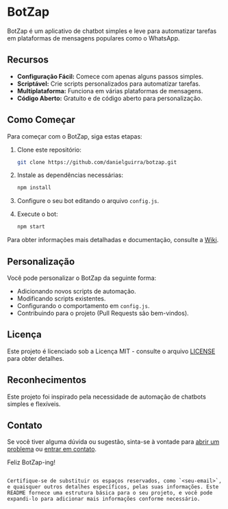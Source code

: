 
# BotZap

BotZap é um aplicativo de chatbot simples e leve para automatizar tarefas em plataformas de mensagens populares como o WhatsApp.

## Recursos

- **Configuração Fácil:** Comece com apenas alguns passos simples.
- **Scriptável:** Crie scripts personalizados para automatizar tarefas.
- **Multiplataforma:** Funciona em várias plataformas de mensagens.
- **Código Aberto:** Gratuito e de código aberto para personalização.

## Como Começar

Para começar com o BotZap, siga estas etapas:

1. Clone este repositório:

   ```sh
   git clone https://github.com/danielguirra/botzap.git
   ```

2. Instale as dependências necessárias:

   ```sh
   npm install
   ```

3. Configure o seu bot editando o arquivo `config.js`.

4. Execute o bot:

   ```sh
   npm start
   ```

Para obter informações mais detalhadas e documentação, consulte a [Wiki](https://github.com/danielguirra/botzap/wiki).

## Personalização

Você pode personalizar o BotZap da seguinte forma:

- Adicionando novos scripts de automação.
- Modificando scripts existentes.
- Configurando o comportamento em `config.js`.
- Contribuindo para o projeto (Pull Requests são bem-vindos).

## Licença

Este projeto é licenciado sob a Licença MIT - consulte o arquivo [LICENSE](LICENSE) para obter detalhes.

## Reconhecimentos

Este projeto foi inspirado pela necessidade de automação de chatbots simples e flexíveis.

## Contato

Se você tiver alguma dúvida ou sugestão, sinta-se à vontade para [abrir um problema](https://github.com/danielguirra/botzap/issues) ou [entrar em contato](mailto:seuemail@exemplo.com).

Feliz BotZap-ing!

```

Certifique-se de substituir os espaços reservados, como `<seu-email>`, e quaisquer outros detalhes específicos, pelas suas informações. Este README fornece uma estrutura básica para o seu projeto, e você pode expandi-lo para adicionar mais informações conforme necessário.
